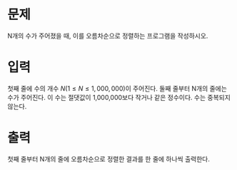 # 문제

N개의 수가 주어졌을 때, 이를 오름차순으로 정렬하는 프로그램을 작성하시오.

# 입력

첫째 줄에 수의 개수 $N(1 ≤ N ≤ 1,000,000)$이 주어진다. 둘째 줄부터 N개의 줄에는 수가 주어진다. 이 수는 절댓값이 1,000,000보다 작거나 같은 정수이다. 수는 중복되지 않는다.

# 출력

첫째 줄부터 N개의 줄에 오름차순으로 정렬한 결과를 한 줄에 하나씩 출력한다.
